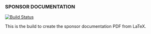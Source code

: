 ### SPONSOR DOCUMENTATION


[![Build Status](https://www.travis-ci.org/cfgmgmtcamp/sponsordoc.svg?branch=master)](https://www.travis-ci.org/cfgmgmtcamp/sponsordoc)


This is the build to create the sponsor documentation PDF from LaTeX.



